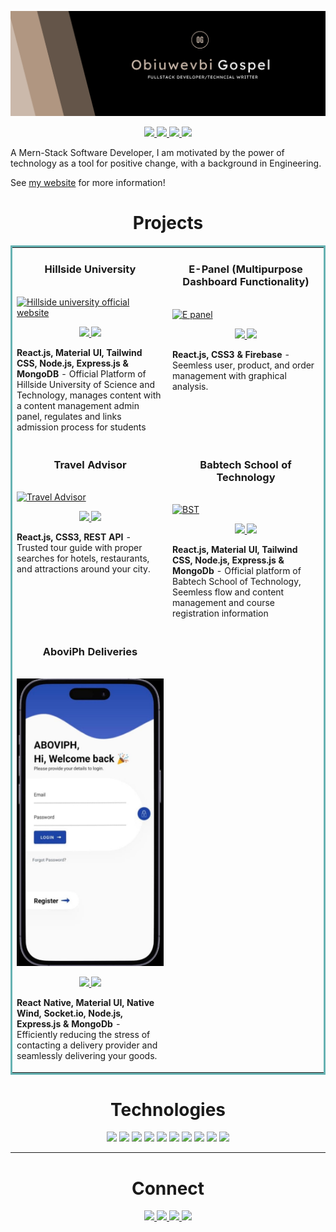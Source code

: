 ![banner](assets/profile.png)

<p align="center">
  <a href="https://shawncharles.com" target="_blank">
    <img src="https://img.shields.io/static/v1?label=|&message=WEBSITE&color=23555f&style=plastic&logo=react&logo-color=white"/>
  </a>
  <a href="[https://shawncharles.com/linkedin](https://www.linkedin.com/in/gospel-obiuwevbi-519722183/)" target="_blank">
    <img src="https://img.shields.io/static/v1?label=|&message=LINKED-IN&color=cdf998&style=plastic&logo=linkedin&logo-color=white"/>
  </a>
  <a href="https://x.com/beardedtech_guy?s=21&t=Isjtu9qnWa0IJ63T5YTWBA" target="_blank">
    <img src="https://img.shields.io/static/v1?label=|&message=TWITTER&color=23555f&style=plastic&logo=twitter&logo-color=white"/>
  </a>
  <a href="https://drive.google.com/file/d/13bAlVKMM5XyJ0qd0qreone612Vdxwfch/view?usp=drive_link" target="_blank">
      <img src="https://img.shields.io/static/v1?label=|&message=RESUME&color=23555f&style=plastic&logo=react&logo-color=white"/>
  </a>
</p>

A Mern-Stack Software Developer, I am motivated by the power of technology as a tool for positive change, with a background in Engineering.

See [my website](https://shawncharles.com) for more information!

<h1 align="center">Projects</h1>
<table bordercolor="#66b2b2">
  
  <tr>
    <td width="50%" valign="top">
      <h3 align="center">Hillside University</h3>
        <br />
        <a target="_blank" href="https://hust.edu.ng/">
            <img src="assets/hust.gif" width="100%" alt="Hillside university official website"/>
        </a>
        <br />
        <p align="center">
          
  <a href="https://github.com/EliteDecode/Hillside-Uni-FE" target="_blank">
    <img src="https://img.shields.io/static/v1?label=|&message=REPO&color=23555f&style=plastic&logo=github&logo-color=white"/>
  </a>  
  <a href="https://hust.edu.ng/" target="_blank">
    <img src="https://img.shields.io/static/v1?label=|&message=VIDEO&color=cdf998&style=plastic&logo=wordpress&logo-color=white"/>
  </a>
      </p>
        <p><strong>React.js, Material UI, Tailwind CSS, Node.js, Express.js & MongoDB </strong> - Official Platform of Hillside University of Science and Technology, manages content with a content management admin panel, regulates and links admission process for students  </p>
    </td>
    <td width="50%" valign="top">
      <h3 align="center">E-Panel (Multipurpose Dashboard Functionality)</h3>
        <br />
      <a target="_blank" href="https://cpanel-c6b08.web.app/">
            <img src="assets/epanel.gif" width="100%"  alt="E panel"/>
        </a>
        <br />
        <p align="center">
          
  <a href="https://github.com/EliteDecode/E-panel" target="_blank">
    <img src="https://img.shields.io/static/v1?label=|&message=REPO&color=23555f&style=plastic&logo=github&logo-color=white"/>
  </a>
  <a href="https://cpanel-c6b08.web.app/" target="_blank">
    <img src="https://img.shields.io/static/v1?label=|&message=WEBSITE&color=cdf998&style=plastic&logo=wordpress&logo-color=white"/>
  </a>
      </p>
        <p><strong>React.js, CSS3 & Firebase</strong> - Seemless user, product, and order management with graphical analysis.</p>
    </td>
  </tr>
  
  <tr>
    <td width="50%" valign="top">
      <h3 align="center">Travel Advisor</h3>
      <br />
        <a target="_blank" href="http://eltravels.netlify.app">
          <img src="assets/traveladvisor.gif" width="100%" alt="Travel Advisor"/>
        </a>
      <br />
        <p align="center">
  <a href="https://github.com/EliteDecode/Eltravels-travel-advisor" target="_blank">
    <img src="https://img.shields.io/static/v1?label=|&message=REPO&color=23555f&style=plastic&logo=github&logo-color=white"/>
  </a>
  <a href="http://eltravels.netlify.app" target="_blank">
    <img src="https://img.shields.io/static/v1?label=|&message=WEBSITE&color=cdf998&style=plastic&logo=wordpress&logo-color=white"/>
  </a>
      </p>
        <p><strong>React.js, CSS3, REST API</strong> - Trusted tour guide with proper searches for hotels, restaurants, and attractions around your city.</p>
    </td>
     <td width="50%" valign="top">
      <h3 align="center">Babtech School of Technology</h3>
        <br />
        <a target="_blank" href="https://babtech.netlify.app/">
          <img src="assets/bst.gif" width="100%" alt="BST"/>
        </a>
        <br />
        <p align="center">
          
  <a href="https://github.com/EliteDecode/Babtech-School-of-Tech" target="_blank">
    <img src="https://img.shields.io/static/v1?label=|&message=REPO&color=23555f&style=plastic&logo=github&logo-color=white"/>
  </a>
  <a href="https://babtech.netlify.app/" target="_blank">
    <img src="https://img.shields.io/static/v1?label=|&message=WEBSITE&color=cdf998&style=plastic&logo=wordpress&logo-color=white"/>
  </a>
      </p>
        <p><strong>React.js, Material UI, Tailwind CSS, Node.js, Express.js & MongoDb</strong> - Official platform of Babtech School of Technology, Seemless flow and content management and course registration information </p>
    </td>
   
  </tr>
  <tr>
        <td width="50%" valign="top">
      <h3 align="center">AboviPh Deliveries</h3>
        <br />
        <a target="_blank" href="https://play.google.com/store/apps/details?id=com.abovi.app">
          <img src="assets/abovi.jpg" width="100%" alt="AboviPH"/>
        </a>
        <br />
        <p align="center">
          
  <a href="https://github.com/EliteDecode/Abovi-Deliveries" target="_blank">
    <img src="https://img.shields.io/static/v1?label=|&message=REPO&color=23555f&style=plastic&logo=github&logo-color=white"/>
  </a>
  <a href="https://play.google.com/store/apps/details?id=com.abovi.app" target="_blank">
    <img src="https://img.shields.io/static/v1?label=|&message=WEBSITE&color=cdf998&style=plastic&logo=wordpress&logo-color=white"/>
  </a>
      </p>
        <p><strong>React Native, Material UI, Native Wind, Socket.io, Node.js, Express.js & MongoDb</strong> - Efficiently reducing the stress of contacting a delivery provider and seamlessly delivering your goods.</p>
    </td>
   
  </tr>

 
</table>

<h1 align="center">Technologies</h1>

<p align="center">
    <img src="https://img.shields.io/static/v1?label=|&message=HTML5&color=23555f&style=plastic&logo=html5"/>
    <img src="https://img.shields.io/static/v1?label=|&message=CSS3&color=285f65&style=plastic&logo=css3"/>
    <img src="https://img.shields.io/static/v1?label=|&message=BOOTSTRAP&color=316c5e&style=plastic&logo=bootstrap"/>
    <img src="https://img.shields.io/static/v1?label=|&message=JAVASCRIPT&color=3c7f5d&style=plastic&logo=javascript"/>
    <img src="https://img.shields.io/static/v1?label=|&message=REACT.JS&color=4a935c&style=plastic&logo=react"/>
    <img src="https://img.shields.io/static/v1?label=|&message=TYPESCRIPT&color=4a935c&style=plastic&logo=typescript"/>
    <img src="https://img.shields.io/static/v1?label=|&message=MONGO-DB&color=cdd148&style=plastic&logo=mongodb"/>
    <img src="https://img.shields.io/static/v1?label=|&message=EXPRESS&color=bbb111&style=plastic&logo=express"/>
    <img src="https://img.shields.io/static/v1?label=|&message=GIT&color=cbb148&style=plastic&logo=git"/>
    <img src="https://img.shields.io/static/v1?label=|&message=FIREBASE&color=cbb148&style=plastic&logo=firebase"/>
</p>

---

<h1 align="center">Connect</h1>

<p align="center">
  <a href="https://gospelsportfolio.netlify.app" target="_blank">
    <img src="https://img.shields.io/static/v1?label=|&message=WEBSITE&color=23555f&style=plastic&logo=react&logo-color=white"/>
  </a>
  <a href="https://www.linkedin.com/in/gospel-obiuwevbi-519722183/" target="_blank">
    <img src="https://img.shields.io/static/v1?label=|&message=LINKED-IN&color=cdf998&style=plastic&logo=linkedin&logo-color=white"/>
  </a>
  <a href="https://x.com/beardedtech_guy?s=21&t=Isjtu9qnWa0IJ63T5YTWBA" target="_blank">
    <img src="https://img.shields.io/static/v1?label=|&message=TWITTER&color=23555f&style=plastic&logo=twitter&logo-color=white"/>
  </a>
  <a href="https://drive.google.com/file/d/13bAlVKMM5XyJ0qd0qreone612Vdxwfch/view?usp=drive_link" target="_blank">
      <img src="https://img.shields.io/static/v1?label=|&message=RESUME&color=23555f&style=plastic&logo=react&logo-color=white"/>
  </a>
</p>
